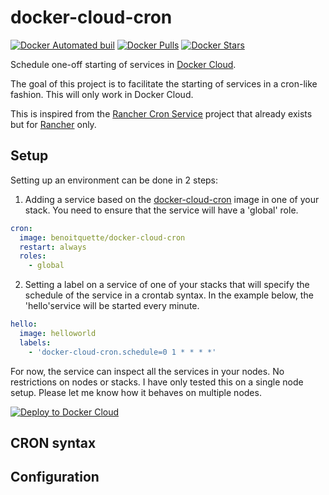 # docker-cloud-cron
[![Docker Automated buil](https://img.shields.io/docker/automated/benoitquette/docker-cloud-cron.svg)]()
[![Docker Pulls](https://img.shields.io/docker/pulls/benoitquette/docker-cloud-cron.svg)]()
[![Docker Stars](https://img.shields.io/docker/stars/benoitquette/docker-cloud-cron.svg)]()

Schedule one-off starting of services in [Docker Cloud](https://cloud.docker.com).

The goal of this project is to facilitate the starting of services in a cron-like fashion.
This will only work in Docker Cloud.

This is inspired from the [Rancher Cron Service](https://github.com/SocialEngine/rancher-cron) project that already exists but for [Rancher](http://rancher.com/) only.

## Setup

Setting up an environment can be done in 2 steps:
1. Adding a service based on the [docker-cloud-cron](https://hub.docker.com/r/benoitquette/docker-cloud-cron/) image in one of your stack.
You need to ensure that the service will have a 'global' role.
```yaml
cron:
  image: benoitquette/docker-cloud-cron
  restart: always
  roles:
    - global
```
2. Setting a label on a service of one of your stacks that will specify the schedule of the service in a crontab syntax.
In the example below, the 'hello'service will be started every minute.
```yaml
hello:
  image: helloworld
  labels:
    - 'docker-cloud-cron.schedule=0 1 * * * *'
```
For now, the service can inspect all the services in your nodes.
No restrictions on nodes or stacks.
I have only tested this on a single node setup. Please let me know how it behaves on multiple nodes.

[![Deploy to Docker Cloud](https://files.cloud.docker.com/images/deploy-to-dockercloud.svg)](https://cloud.docker.com/stack/deploy/)

## CRON syntax

## Configuration
